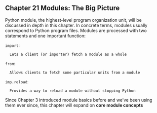 Chapter 21 Modules: The Big Picture
-----------------------------------

Python module, the highest-level program organization unit, will be discussed in depth
in this chapter. In concrete terms, modules usually correspond to Python program files.
Modules are processed with two statements and one important function:

`import`:
      
      Lets a client (or importer) fetch a module as a whole
 
 `from`:
      
      Allows clients to fetch some particular units from a module
   
  `imp.reload`:
      
      Provides a way to reload a module without stopping Python
   
   Since Chapter 3 introduced module basics before and we've been using them ever since, 
   this chapter will expand on __core module concepts__
